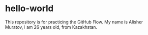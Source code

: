 # hello-world
This repository is for practicing the GitHub Flow.
My name is Alisher Muratov, I am 26 years old, from Kazakhstan.
